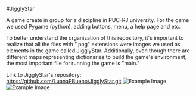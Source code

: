 #JigglyStar

A game create in group for a discipline in PUC-RJ university. For the game we used Pygame (python), adding buttons, menu, a help page and etc.

To better understand the organization of this repository, it's important to realize that all the files with ".png" extensions were images we used as elements in the game called JigglyStar. Additionally, even though there are different maps representing dictionaries to build the game's environment, the most important file for running the game is "main."

Link to JigglyStar's repository: https://github.com/LuanaPBueno/JigglyStar.git
![Example Image](images/imagem1.jpg)
![Example Image](images/imagemm2.jpg)



